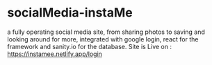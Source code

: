 # socialMedia-instaMe
a fully operating social media site, from sharing photos to saving and looking around for more, integrated with google login, react for the framework and sanity.io for the database.
Site is Live on : https://instamee.netlify.app/login
